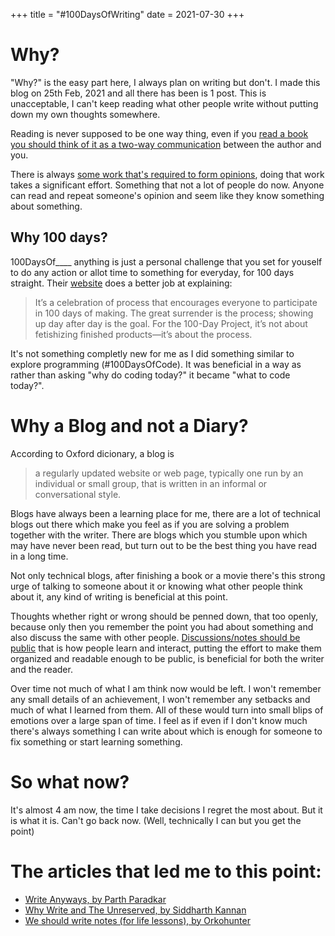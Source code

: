 +++
title = "#100DaysOfWriting"
date = 2021-07-30 
+++

# Why?

"Why?" is the easy part here, I always plan on writing but don't. I made this blog on 25th Feb, 2021 and all there has been is 1 post.
This is unacceptable, I can't keep reading what other people write without putting down my own thoughts somewhere.

Reading is never supposed to be one way thing, even if you [read a book you should think of it as a two-way communication](https://fs.blog/2015/01/marginalia/) between the author and you.

There is always [some work that's required to form opinions](https://fs.blog/2013/04/the-work-required-to-have-an-opinion/), doing that work takes a significant effort. Something that not a lot of people do now. Anyone can read and repeat someone's opinion and seem like they know something about something.

## Why 100 days?

100DaysOf\_\_\_\_ anything is just a personal challenge that you set for youself to do any action or allot time to something for everyday, for 100 days straight. Their [website](https://thegreatdiscontent.com/100days) does a better job at explaining:

> It’s a celebration of process that encourages everyone to participate in 100 days of making. The great surrender is the process; showing up day after day is the goal. For the 100-Day Project, it’s not about fetishizing finished products—it’s about the process.

It's not something completly new for me as I did something similar to explore programming (#100DaysOfCode). It was beneficial in a way as rather than asking "why do coding today?" it became "what to code today?".

# Why a Blog and not a Diary?

According to Oxford dicionary, a blog is

> a regularly updated website or web page, typically one run by an individual or small group, that is written in an informal or conversational style.

Blogs have always been a learning place for me, there are a lot of technical blogs out there which make you feel as if you are solving a problem
together with the writer. There are blogs which you stumble upon which may have never been read, but turn out to be the best thing you have read
in a long time.

Not only technical blogs, after finishing a book or a movie there's this strong urge of talking to someone about it or knowing what other people
think about it, any kind of writing is beneficial at this point.

Thoughts whether right or wrong should be penned down, that too openly, because only then you remember the point you had about something
and also discuss the same with other people. [Discussions/notes should be public](https://rakaar.github.io/posts/2021-07-01-useful-discussions-open/) that is how people learn and interact, putting the effort to make them organized and readable enough to be public, is beneficial for both the writer and the reader.

Over time not much of what I am think now would be left. I won't remember any small details of an achievement, I won't remember any setbacks and much of what I learned from them. All of these would turn into small blips of emotions over a large span of time.
I feel as if even if I don't know much there's always something I can write about which is enough for someone to fix something or start learning something.

# So what now?

It's almost 4 am now, the time I take decisions I regret the most about. But it is what it is. Can't go back now. (Well, technically I can but you get the point)

# The articles that led me to this point:

- [Write Anyways, by Parth Paradkar](https://parth-paradkar.me/posts/write-anyways/)
- [Why Write and The Unreserved, by Siddharth Kannan](https://blog.siddharthkannan.in/100daysofwriting/writing/2017/02/18/day-1-begin/)
- [We should write notes (for life lessons), by Orkohunter](https://orkohunter.net/blog/we-should-write-notes/)
